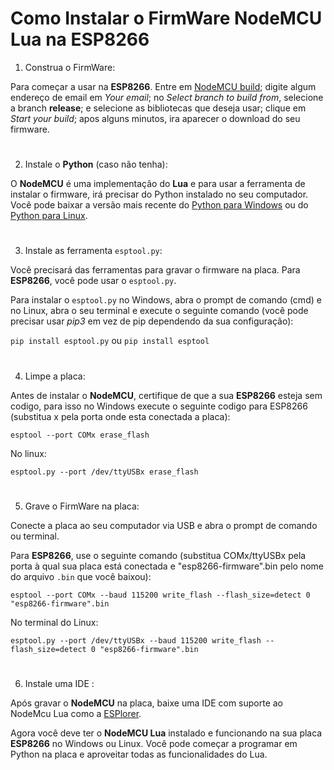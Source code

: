 # Como Instalar o FirmWare NodeMCU Lua na ESP8266

1) Construa o FirmWare:

Para começar a usar na **ESP8266**. Entre em [NodeMCU build](https://nodemcu-build.com/); digite algum endereço de email em *Your email*; no *Select branch to build from*, selecione a branch **release**; e selecione as bibliotecas que deseja usar; clique em *Start your build*; apos alguns minutos, ira aparecer o download do seu firmware.

#

2) Instale o **Python** (caso não tenha):

O **NodeMCU** é uma implementação do **Lua** e para usar a ferramenta de instalar o firmware, irá precisar do Python instalado no seu computador. Você pode baixar a versão mais recente do [Python para Windows](https://www.python.org/downloads/windows/) ou do [Python para Linux](https://python.org.br/instalacao-linux/).

#


3) Instale as ferramenta `esptool.py`:

Você precisará das ferramentas para gravar o firmware na placa. Para **ESP8266**, você pode usar o `esptool.py`.

Para instalar o `esptool.py` no Windows, abra o prompt de comando (cmd) e no Linux, abra o seu terminal e execute o seguinte comando (você pode precisar usar *pip3* em vez de pip dependendo da sua configuração):

`pip install esptool.py` ou `pip install esptool`

#

4) Limpe a placa:

Antes de instalar o **NodeMCU**, certifique de que a sua **ESP8266** esteja sem codigo, para isso no Windows execute o seguinte codigo para ESP8266 (substitua x pela porta onde esta conectada a placa):

`esptool --port COMx erase_flash`

No linux:

`esptool.py --port /dev/ttyUSBx erase_flash`

#

5) Grave o FirmWare na placa:

Conecte a placa ao seu computador via USB e abra o prompt de comando ou terminal.

Para **ESP8266**, use o seguinte comando (substitua COMx/ttyUSBx pela porta à qual sua placa está conectada e "esp8266-firmware".bin pelo nome do arquivo `.bin` que você baixou):

`esptool --port COMx --baud 115200 write_flash --flash_size=detect 0 "esp8266-firmware".bin`

No terminal do Linux:

`esptool.py --port /dev/ttyUSBx --baud 115200 write_flash --flash_size=detect 0 "esp8266-firmware".bin`

#

6) Instale uma IDE :

Após gravar o **NodeMCU** na placa, baixe uma IDE com suporte ao NodeMcu Lua como a [ESPlorer](https://github.com/4refr0nt/ESPlorer).

Agora você deve ter o **NodeMCU Lua** instalado e funcionando na sua placa **ESP8266** no Windows ou Linux. Você pode começar a programar em Python na placa e aproveitar todas as funcionalidades do Lua.